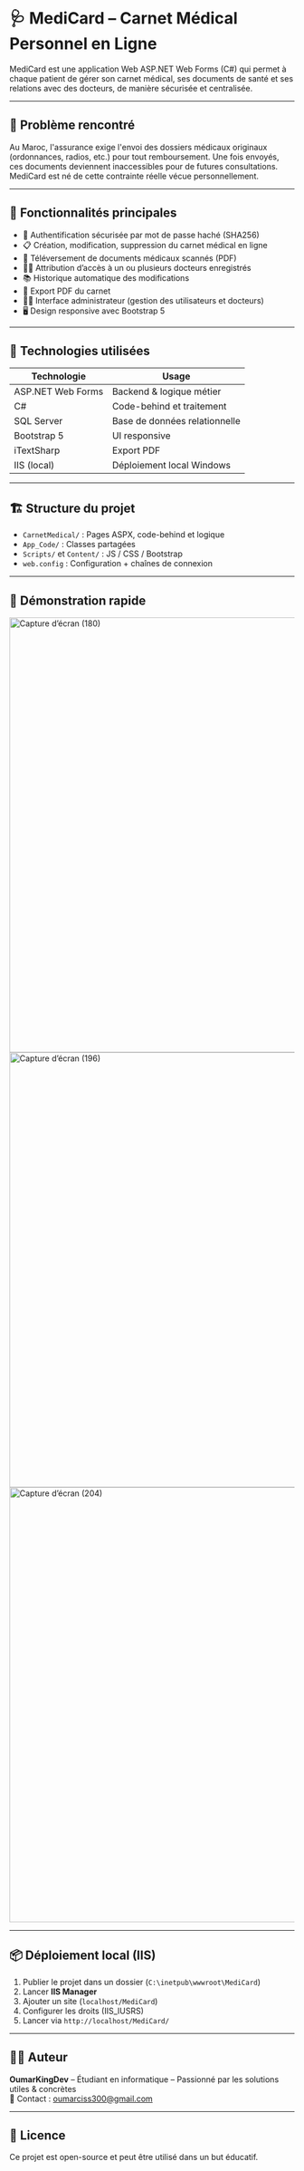 # 🩺 MediCard – Carnet Médical Personnel en Ligne

MediCard est une application Web ASP.NET Web Forms (C#) qui permet à chaque patient de gérer son carnet médical, ses documents de santé et ses relations avec des docteurs, de manière sécurisée et centralisée.

---

## 📌 Problème rencontré

Au Maroc, l'assurance exige l'envoi des dossiers médicaux originaux (ordonnances, radios, etc.) pour tout remboursement. Une fois envoyés, ces documents deviennent inaccessibles pour de futures consultations. MediCard est né de cette contrainte réelle vécue personnellement.

---

## 🚀 Fonctionnalités principales

- 🔐 Authentification sécurisée par mot de passe haché (SHA256)
- 📋 Création, modification, suppression du carnet médical en ligne
- 📂 Téléversement de documents médicaux scannés (PDF)
- 👨‍⚕️ Attribution d’accès à un ou plusieurs docteurs enregistrés
- 📚 Historique automatique des modifications
- 📄 Export PDF du carnet
- 🧑‍💼 Interface administrateur (gestion des utilisateurs et docteurs)
- 🖥️ Design responsive avec Bootstrap 5

---

## 🧰 Technologies utilisées

| Technologie       | Usage                            |
|-------------------|----------------------------------|
| ASP.NET Web Forms | Backend & logique métier         |
| C#                | Code-behind et traitement        |
| SQL Server        | Base de données relationnelle    |
| Bootstrap 5       | UI responsive                    |
| iTextSharp        | Export PDF                       |
| IIS (local)       | Déploiement local Windows        |

---

## 🏗️ Structure du projet

- `CarnetMedical/` : Pages ASPX, code-behind et logique
- `App_Code/` : Classes partagées
- `Scripts/` et `Content/` : JS / CSS / Bootstrap
- `web.config` : Configuration + chaînes de connexion

---

## 🧪 Démonstration rapide 

<img width="1366" height="768" alt="Capture d’écran (180)" src="https://github.com/user-attachments/assets/86accaa1-e539-4ff7-93fc-05ad996ec9e0" />
<img width="1366" height="768" alt="Capture d’écran (196)" src="https://github.com/user-attachments/assets/9f9058b1-b656-4fdd-b44b-f775a529b012" />
<img width="1366" height="768" alt="Capture d’écran (204)" src="https://github.com/user-attachments/assets/23b9c0c8-4ae0-4556-b514-42c3ed107d2b" />


---



## 📦 Déploiement local (IIS)

1. Publier le projet dans un dossier (`C:\inetpub\wwwroot\MediCard`)
2. Lancer **IIS Manager**
3. Ajouter un site (`localhost/MediCard`)
4. Configurer les droits (IIS_IUSRS)
5. Lancer via `http://localhost/MediCard/`

---

## 🙋‍♂️ Auteur

**OumarKingDev** – Étudiant en informatique – Passionné par les solutions utiles & concrètes  
📧 Contact : oumarciss300@gmail.com 

---

## 📄 Licence

Ce projet est open-source et peut être utilisé dans un but éducatif.

